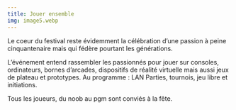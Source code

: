 ```yaml
---
title: Jouer ensemble
img: image5.webp
---
```


Le coeur du festival reste évidemment la célébration d’une passion à peine cinquantenaire mais qui fédère pourtant les générations.

L’événement entend rassembler les passionnés pour jouer sur consoles, ordinateurs, bornes d’arcades, dispositifs de réalité virtuelle mais aussi jeux de plateau et prototypes. Au programme : LAN Parties, tournois, jeu libre et initiations.


Tous les joueurs, du noob au pgm sont conviés à la fête.